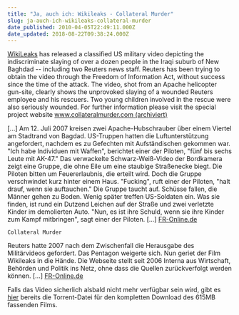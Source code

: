 ```yaml
---
title: "Ja, auch ich: Wikileaks - Collateral Murder"
slug: ja-auch-ich-wikileaks-collateral-murder
date_published: 2010-04-05T22:49:11.000Z
date_updated: 2018-08-22T09:38:24.000Z
---
```


[WikiLeaks](http://wikileaks.org/) has released a classified US military video depicting the indiscriminate slaying of over a dozen people in the Iraqi suburb of New Baghdad -- including two Reuters news staff. Reuters has been trying to obtain the video through the Freedom of Information Act, without success since the time of the attack. The video, shot from an Apache helicopter gun-site, clearly shows the unprovoked slaying of a wounded Reuters employee and his rescuers. Two young children involved in the rescue were also seriously wounded. For further information please visit the special project website [www.collateralmurder.com (archiviert)](http://web.archive.org/web/20100406193204/http://collateralmurder.com:80/)

[...] Am 12. Juli 2007 kreisen zwei Apache-Hubschrauber über einem Viertel am Stadtrand von Bagdad. US-Truppen hatten die Luftunterstützung angefordert, nachdem es zu Gefechten mit Aufständischen gekommen war. "Ich habe Individuen mit Waffen", berichtet einer der Piloten, "fünf bis sechs Leute mit AK-47." Das verwackelte Schwarz-Weiß-Video der Bordkamera zeigt eine Gruppe, die ohne Eile um eine staubige Straßenecke biegt. Die Piloten bitten um Feuererlaubnis, die erteilt wird. Doch die Gruppe verschwindet kurz hinter einem Haus. "Fucking", ruft einer der Piloten, "halt drauf, wenn sie auftauchen." Die Gruppe taucht auf. Schüsse fallen, die Männer gehen zu Boden. Wenig später treffen US-Soldaten ein. Was sie finden, ist rund ein Dutzend Leichen auf der Straße und zwei verletzte Kinder im demolierten Auto. "Nun, es ist ihre Schuld, wenn sie ihre Kinder zum Kampf mitbringen", sagt einer der Piloten. [...] [FR-Online.de](http://www.fr-online.de/top_news/?em_cnt=2507388)

`Collateral Murder`

Reuters hatte 2007 nach dem Zwischenfall die Herausgabe des Militärvideos gefordert. Das Pentagon weigerte sich. Nun geriet der Film Wikileaks in die Hände. Die Webseite stellt seit 2006 Interna aus Wirtschaft, Behörden und Politik ins Netz, ohne dass die Quellen zurückverfolgt werden können. [...] [FR-Online.de](http://www.fr-online.de/top_news/?em_cnt=2507388)

Falls das Video sicherlich alsbald nicht mehr verfügbar sein wird, gibt es [hier](http://twitter.com/Boomel/status/11664385314) bereits die Torrent-Datei für den kompletten Download des 615MB fassenden Films.
